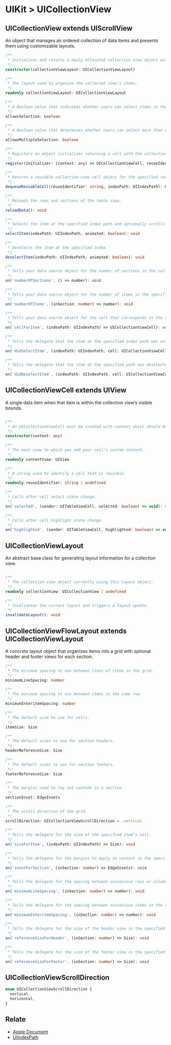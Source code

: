 # UIKit > UICollectionView

## UICollectionView extends UIScrollView

An object that manages an ordered collection of data items and presents them using customizable layouts.

```typescript
/** 
 * Initializes and returns a newly allocated collection view object with the specified layout.
 */
constructor(collectionViewLayout: UICollectionViewLayout)

/** 
 * The layout used to organize the collected view’s items.
 */
readonly collectionViewLayout: UICollectionViewLayout

/** 
 * A Boolean value that indicates whether users can select items in the collection view.
 */
allowsSelection: boolean

/** 
 * A Boolean value that determines whether users can select more than one item in the collection view.
 */
allowsMultipleSelection: boolean

/** 
 * Registers an object initializer returning a cell with the collection view under a specified identifier.
 */
register(initializer: (context: any) => UICollectionViewCell, reuseIdentifier: string)

/** 
 * Returns a reusable collection-view cell object for the specified reuse identifier and adds it to the table.
 */
dequeueReusableCell(reuseIdentifier: string, indexPath: UIIndexPath): UICollectionViewCell

/** 
 * Reloads the rows and sections of the table view.
 */
reloadData(): void

/** 
 * Selects the item at the specified index path and optionally scrolls it into view.
 */
selectItem(indexPath: UIIndexPath, animated: boolean): void

/** 
 * Deselects the item at the specified index.
 */
deselectItem(indexPath: UIIndexPath, animated: boolean): void

/** 
 * Tells your data source object for the number of sections in the collection view.
 */
on('numberOfSections', () => number): void

/** 
 * Tells your data source object for the number of items in the specified section.
 */
on('numberOfItems', (inSection: number) => number): void

/** 
 * Tells your data source object for the cell that corresponds to the specified item in the collection view.
 */
on('cellForItem', (indexPath: UIIndexPath) => UICollectionViewCell): void

/** 
 * Tells the delegate that the item at the specified index path was selected.
 */
on('didSelectItem', (indexPath: UIIndexPath, cell: UICollectionViewCell) => void): void

/** 
 * Tells the delegate that the item at the specified path was deselected.
 */
on('didDeselectItem', (indexPath: UIIndexPath, cell: UICollectionViewCell) => void): void
```

## UICollectionViewCell extends UIView

A single data item when that item is within the collection view’s visible bounds.

```typescript

/** 
 * An UICollectionViewCell must be created with context which should be call by UICollectionView.register method's callback.
 */
constructor(context: any)

/** 
 * The main view to which you add your cell’s custom content.
 */
readonly contentView: UIView

/** 
 * A string used to identify a cell that is reusable.
 */
readonly reuseIdentifier: string | undefined

/** 
 * Calls after cell select state change.
 */
on('selected', (sender: UITableViewCell, selected: boolean) => void): void

/** 
 * Calls after cell highlight state change.
 */
on('highlighted', (sender: UITableViewCell, highlighted: boolean) => void): void
```

## UICollectionViewLayout

An abstract base class for generating layout information for a collection view.

```typescript

/** 
 * The collection view object currently using this layout object.
 */
readonly collectionView: UICollectionView | undefined

/** 
 * Invalidates the current layout and triggers a layout update.
 */
invalidateLayout(): void
```

## UICollectionViewFlowLayout extends UICollectionViewLayout

A concrete layout object that organizes items into a grid with optional header and footer views for each section.

```typescript
/** 
 * The minimum spacing to use between lines of items in the grid.
 */
minimumLineSpacing: number

/** 
 * The minimum spacing to use between items in the same row.
 */
minimumInteritemSpacing: number

/** 
 * The default size to use for cells.
 */
itemSize: Size

/** 
 * The default sizes to use for section headers.
 */
headerReferenceSize: Size

/** 
 * The default sizes to use for section footers.
 */
footerReferenceSize: Size

/** 
 * The margins used to lay out content in a section
 */
sectionInset: EdgeInsets

/** 
 * The scroll direction of the grid.
 */
scrollDirection: UICollectionViewScrollDirection = .vertical

/** 
 * Tells the delegate for the size of the specified item’s cell.
 */
on('sizeForItem', (indexPath: UIIndexPath) => Size): void

/** 
 * Tells the delegate for the margins to apply to content in the specified section.
 */
on('insetForSection', (inSection: number) => EdgeInsets): void

/** 
 * Tells the delegate for the spacing between successive rows or columns of a section.
 */
on('minimumLineSpacing', (inSection: number) => number): void

/** 
 * Tells the delegate for the spacing between successive items in the rows or columns of a section.
 */
on('minimumInteritemSpacing', (inSection: number) => number): void

/** 
 * Tells the delegate for the size of the header view in the specified section.
 */
on('referenceSizeForHeader', (inSection: number) => Size): void

/** 
 * Tells the delegate for the size of the footer view in the specified section.
 */
on('referenceSizeForFooter', (inSection: number) => Size): void
```

## UICollectionViewScrollDirection

```typescript
enum UICollectionViewScrollDirection {
  vertical,
  horizontal,
}
```

## Relate

* [Apple Document](https://developer.apple.com/documentation/uikit/uicollectionview?language=objc)
* [UIIndexPath](UIIndexPath.md)